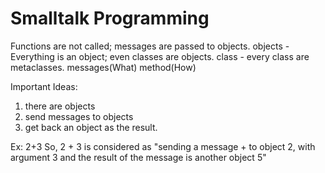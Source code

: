 # Smalltalk Programming


Functions are not called; messages are passed to objects.
objects - Everything is an object; even classes are objects.
class - every class are metaclasses.
messages(What)
method(How)


Important Ideas:

1. there are objects
2. send messages to objects
3. get back an object as the result.

Ex: 2+3
So, 2 + 3 is considered as "sending a message + to object 2, with argument 3 and the result of the message is another object 5"
